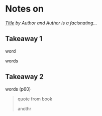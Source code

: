 # Notes on <Book Title>

*[Title](#) by Author and Author is a facisnating...*

## Takeaway 1
word

words

## Takeaway 2

words (p60) 
> quote from book
> 
> anothr



